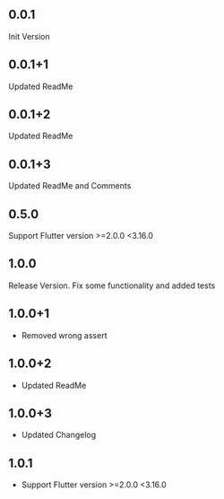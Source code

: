 ## 0.0.1
Init Version
## 0.0.1+1
Updated ReadMe
## 0.0.1+2
Updated ReadMe
## 0.0.1+3
Updated ReadMe and Comments
## 0.5.0
Support Flutter version >=2.0.0 <3.16.0
## 1.0.0
Release Version. Fix some functionality and added tests
## 1.0.0+1
- Removed wrong assert
## 1.0.0+2
- Updated ReadMe
## 1.0.0+3
- Updated Changelog
## 1.0.1
- Support Flutter version >=2.0.0 <3.16.0